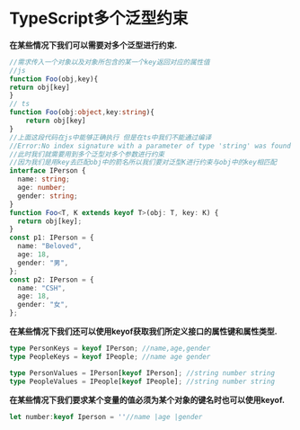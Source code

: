 # TypeScript多个泛型约束

**在某些情况下我们可以需要对多个泛型进行约束.**

```ts
//需求传入一个对象以及对象所包含的某一个key返回对应的属性值
//js
function Foo(obj,key){
return obj[key]
}
// ts 
function Foo(obj:object,key:string){
    return obj[key]
}
//上面这段代码在js中能够正确执行 但是在ts中我们不能通过编译
//Error:No index signature with a parameter of type 'string' was found on type '{}'.
//此时我们就需要用到多个泛型对多个参数进行约束
//因为我们是用key去匹配obj中的箭名所以我们要对泛型K进行约束与obj中的key相匹配
interface IPerson {
  name: string;
  age: number;
  gender: string;
}
function Foo<T, K extends keyof T>(obj: T, key: K) {
  return obj[key];
}
const p1: IPerson = {
  name: "Beloved",
  age: 18,
  gender: "男",
};
const p2: IPerson = {
  name: "CSH",
  age: 18,
  gender: "女",
};
```

**在某些情况下我们还可以使用keyof获取我们所定义接口的属性键和属性类型.**

```ts
type PersonKeys = keyof IPerson; //name,age,gender
type PeopleKeys = keyof IPeople; //name age gender

type PersonValues = IPerson[keyof IPerson]; //string number string
type PeopleValues = IPeople[keyof IPeople]; //string number string
```

**在某些情况下我们要求某个变量的值必须为某个对象的键名时也可以使用keyof.**  

```ts
let number:keyof Iperson = ''//name |age |gender
```
